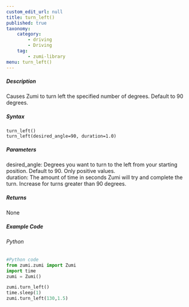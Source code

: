 ```yaml
---
custom_edit_url: null
title: turn_left()
published: true
taxonomy:
    category:
        - driving
        - Driving
    tag:
        - zumi-library
menu: turn_left()
---
```


##### Description
Causes Zumi to turn left the specified number of degrees. Default to 90 degrees.

##### Syntax
```turn_left()```<br />
```turn_left(desired_angle=90, duration=1.0)```<br />

##### Parameters
desired_angle: Degrees you want to turn to the left from your starting position. Default to 90. Only positive values.<br />
duration: The amount of time in seconds Zumi will try and complete the turn. Increase for turns greater than 90 degrees.<br />


##### Returns
None

##### Example Code
###### Python
```python
#Python code
from zumi.zumi import Zumi
import time
zumi = Zumi()

zumi.turn_left()
time.sleep(1)
zumi.turn_left(130,1.5)

```